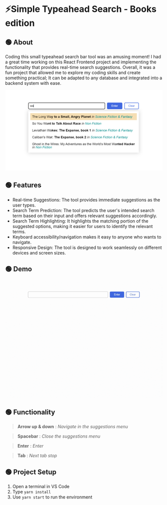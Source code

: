 
# ⚡Simple Typeahead Search - Books edition

## 🟢 About

Coding this small typeahead search bar tool was an amusing moment! I had a great time working on this React Frontend project and implementing the functionality that provides real-time search suggestions. Overall, it was a fun project that allowed me to explore my coding skills and create something practical; It can be adapted to any database and integrated into a backend system with ease.

![mvp demo](./mvp.png)

## 🟢 Features

- Real-time Suggestions: The tool provides immediate suggestions as the user types.
- Search Term Prediction: The tool predicts the user's intended search term based on their input and offers relevant suggestions accordingly.
- Search Term Highlighting: It highlights the matching portion of the suggested options, making it easier for users to identify the relevant terms.
- Keyboard accessibility/navigation makes it easy to anyone who wants to navigate.
- Responsive Design: The tool is designed to work seamlessly on different devices and screen sizes.

## 🟢 Demo
![demo](./demo.gif)

## 🟢 Functionality

> __Arrow up & down__ : _Navigate in the suggestions menu_

> __Spacebar__ : _Close the suggestions menu_

>__Enter__ : _Enter_

>__Tab__ : _Next tab stop_

## 🟢 Project Setup
1. Open a terminal in VS Code
2. Type `yarn install`
3. Use `yarn start` to run the environment